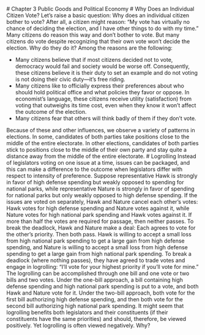 \# Chapter 3 Public Goods and Political Economy # Why Does an Individual Citizen Vote? Let’s raise a basic question: Why does an individual citizen bother to vote? After all, a citizen might reason: “My vote has virtually no chance of deciding the election, and I have other things to do with my time.” Many citizens do reason this way and don’t bother to vote. But many citizens do vote despite recognizing that their own vote won’t decide the election. Why do they do it? Among the reasons are the following:

* Many citizens believe that if most citizens decided not to vote, democracy would fail and society would be worse off. Consequently, these citizens believe it is their duty to set an example and do not voting is not doing their civic duty—it’s free riding.
* Many citizens like to officially express their preferences about who should hold political office and what policies they favor or oppose. In economist’s language, these citizens receive utility (satisfaction) from voting that outweighs its time cost, even when they know it won’t affect the outcome of the election.
* Many citizens fear that others will think badly of them if they don’t vote.

Because of these and other influences, we observe a variety of patterns in elections. In some, candidates of both parties take positions close to the middle of the entire electorate. In other elections, candidates of both parties stick to positions close to the middle of their own party and stay quite a distance away from the middle of the entire electorate. # Logrolling Instead of legislators voting on one issue at a time, issues can be packaged, and this can make a difference to the outcome when legislators differ with respect to intensity of preference. Suppose representative Hawk is strongly in favor of high defense spending but weakly opposed to spending for national parks, while representative Nature is strongly in favor of spending for national parks but only weakly opposed to high defense spending. If the issues are voted on separately, Hawk and Nature cancel each other’s votes: Hawk votes for high defense spending and Nature votes against it, while Nature votes for high national park spending and Hawk votes against it. If more than half the votes are required for passage, then neither passes. To break the deadlock, Hawk and Nature make a deal: Each agrees to vote for the other’s priority. Then both pass. Hawk is willing to accept a small loss from high national park spending to get a large gain from high defense spending, and Nature is willing to accept a small loss from high defense spending to get a large gain from high national park spending. To break a deadlock (where nothing passes), they have agreed to trade votes and engage in logrolling: “I’ll vote for your highest priority if you’ll vote for mine.” The logrolling can be accomplished through one bill and one vote or two bills and two votes. Under the one-bill approach, a bill containing high defense spending and high national park spending is put to a vote, and both Hawk and Nature vote for it. Under the two-bill approach, both vote for the first bill authorizing high defense spending, and then both vote for the second bill authorizing high national park spending. It might seem that logrolling benefits both legislators and their constituents (if their constituents have the same priorities) and should, therefore, be viewed positively. Yet logrolling is often viewed negatively. Why?